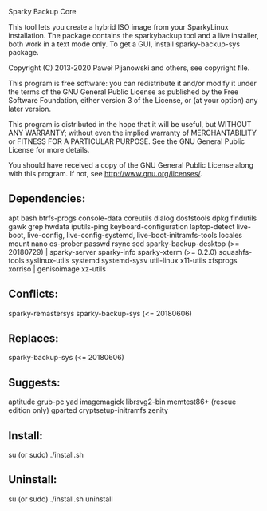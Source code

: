 Sparky Backup Core

This tool lets you create a hybrid ISO image from your SparkyLinux installation. The package contains the sparkybackup tool and a live installer, both work in a text mode only. To get a GUI, install sparky-backup-sys package. 

Copyright (C) 2013-2020 Paweł Pijanowski and others, see copyright file.

This program is free software: you can redistribute it and/or modify
it under the terms of the GNU General Public License as published by
the Free Software Foundation, either version 3 of the License, or
(at your option) any later version.

This program is distributed in the hope that it will be useful,
but WITHOUT ANY WARRANTY; without even the implied warranty of
MERCHANTABILITY or FITNESS FOR A PARTICULAR PURPOSE.  See the
GNU General Public License for more details.

You should have received a copy of the GNU General Public License
along with this program.  If not, see <http://www.gnu.org/licenses/>.

Dependencies:
---------------
apt
bash
btrfs-progs
console-data
coreutils
dialog
dosfstools
dpkg
findutils
gawk
grep
hwdata
iputils-ping
keyboard-configuration
laptop-detect
live-boot, live-config, live-config-systemd, live-boot-initramfs-tools
locales
mount
nano
os-prober
passwd
rsync
sed
sparky-backup-desktop (>= 20180729) | sparky-server
sparky-info
sparky-xterm (>= 0.2.0)
squashfs-tools
syslinux-utils
systemd
systemd-sysv
util-linux
x11-utils
xfsprogs
xorriso | genisoimage
xz-utils

Conflicts:
------------
sparky-remastersys
sparky-backup-sys (<= 20180606)

Replaces:
------------
sparky-backup-sys (<= 20180606)

Suggests:
-------------
aptitude
grub-pc
yad
imagemagick
librsvg2-bin
memtest86+ (rescue edition only)
gparted
cryptsetup-initramfs
zenity

Install:
-------------
su (or sudo) 
./install.sh

Uninstall:
-------------
su (or sudo)
./install.sh uninstall
